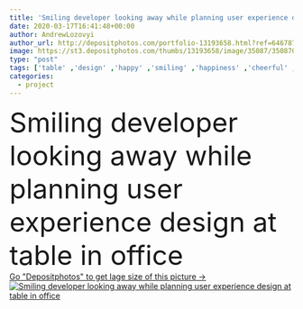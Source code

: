 ```yaml
---
title: 'Smiling developer looking away while planning user experience design at table in office'
date: 2020-03-17T16:41:48+00:00
author: AndrewLozovyi
author_url: http://depositphotos.com/portfolio-13193658.html?ref=64678756
image: https://st3.depositphotos.com/thumbs/13193658/image/35087/350870222/api_thumb_450.jpg?forcejpeg=true
type: "post"
tags: ['table' ,'design' ,'happy' ,'smiling' ,'happiness' ,'cheerful' ,'caucasian' ,'smile' ,'man' ,'european' ,'emotion' ,'creative' ,'office' ,'mobile' ,'digital' ,'development' ,'work' ,'emotional' ,'planning' ,'wood' ,'indoors' ,'web' ,'project' ,'profession' ,'eyeglasses' ,'handsome' ,'positive' ,'designer' ,'workplace' ,'workspace' ,'interface' ,'developer' ,'frameworks' ,'app' ,'designing' ,'wireframe' ,'templates' ,'Applications' ,'ui' ,'layouts' ,'professional occupation' ,'one person' ,'young adult' ,'looking away' ,'ux' ,'website template design' ,'user experience design' ,'website sketches' ]
categories: 
  - project
---
```

<div aling="center">
            <font size="60"> Smiling developer looking away while planning user experience design at table in office</font>   
</div>
<div>
    <a href='https://depositphotos.com/350870222/stock-photo-smiling-developer-looking-away-while.html?ref=64678756' target=_blank > Go "Depositphotos" to get lage size of this picture ->
        <img href='https://depositphotos.com/350870222/stock-photo-smiling-developer-looking-away-while.html?ref=64678756' src='https://st3.depositphotos.com/13193658/35087/i/950/depositphotos_350870222-stock-photo-smiling-developer-looking-away-while.jpg?forcejpeg=true' alt='Smiling developer looking away while planning user experience design at table in office' >
    </a>
</div>
